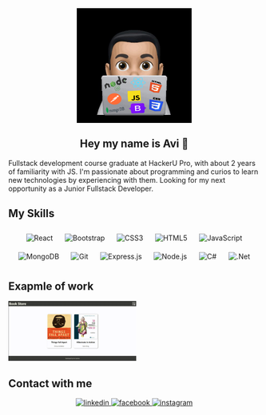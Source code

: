 
<div align="center">
<img align="center" width="230" src="me coding.png"/>
</div>  
  
## <div align="center">Hey my name is Avi 👋</div>  

Fullstack development course graduate at HackerU Pro, with about 2 years of familiarity with JS.
I'm passionate about programming and curios to learn new technologies by experiencing with them.
Looking for my next opportunity as a Junior Fullstack Developer.  

## My Skills  
<div align="center">  
<img style="margin: 10px" src="https://profilinator.rishav.dev/skills-assets/react-original-wordmark.svg" alt="React" height="50" />  
<img style="margin: 10px" src="https://profilinator.rishav.dev/skills-assets/bootstrap-plain.svg" alt="Bootstrap" height="50" />  
<img style="margin: 10px" src="https://profilinator.rishav.dev/skills-assets/css3-original-wordmark.svg" alt="CSS3" height="50" />  
<img style="margin: 10px" src="https://profilinator.rishav.dev/skills-assets/html5-original-wordmark.svg" alt="HTML5" height="50" />  
<img style="margin: 10px" src="https://profilinator.rishav.dev/skills-assets/javascript-original.svg" alt="JavaScript" height="50" />  
<img style="margin: 10px" src="https://profilinator.rishav.dev/skills-assets/mongodb-original-wordmark.svg" alt="MongoDB" height="50" />  
<img style="margin: 10px" src="https://profilinator.rishav.dev/skills-assets/git-scm-icon.svg" alt="Git" height="50" />  
<img style="margin: 10px" src="https://profilinator.rishav.dev/skills-assets/express-original-wordmark.svg" alt="Express.js" height="50" />  
<img style="margin: 10px" src="https://profilinator.rishav.dev/skills-assets/nodejs-original-wordmark.svg" alt="Node.js" height="50" />  
<img style="margin: 10px" src="https://www.revolutiongamesindia.com/wp-content/uploads/2021/01/csharp.png" alt="C#" height="50" />  
<img style="margin: 10px" src="https://raw.githubusercontent.com/actions/starter-workflows/c6c44522f3551484ccca20c59884efa3354665bb/icons/dotnet.svg" alt=".Net" height="50" />  
</div> 

## Exapmle of work
<img src="Book Store Project.gif" width="256" />


## Contact with me  
<div align="center">
<a href="https://linkedin.com/in/avi-garama-4713b7134" target="_blank">
<img src=https://img.shields.io/badge/linkedin-%231E77B5.svg?&style=for-the-badge&logo=linkedin&logoColor=white alt=linkedin style="margin-bottom: 5px;" />
</a>
<a href="https://www.facebook.com/Avi.Garama" target="_blank">
<img src=https://img.shields.io/badge/facebook-%232E87FB.svg?&style=for-the-badge&logo=facebook&logoColor=white alt=facebook style="margin-bottom: 5px;" />
</a>
<a href="https://instagram.com/Avi_Garama" target="_blank">
<img src=https://img.shields.io/badge/instagram-%23000000.svg?&style=for-the-badge&logo=instagram&logoColor=white alt=instagram style="margin-bottom: 5px;" />
</a>
</div> 

